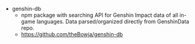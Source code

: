 * genshin-db
  - npm package with searching API for Genshin Impact data of all in-game languages. Data parsed/organized directly from GenshinData repo.
  - https://github.com/theBowja/genshin-db
